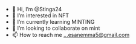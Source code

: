 - 👋 Hi, I’m @Stinga24
- 👀 I’m interested in NFT
- 🌱 I’m currently learning MINTING 
- 💞️ I’m looking to collaborate on mint
- 📫 How to reach me ...esanemma5@gmail.com

<!---
Stinga24/Stinga24 is a ✨ special ✨ repository because its `README.md` (this file) appears on your GitHub profile.
You can click the Preview link to take a look at your changes.
--->
